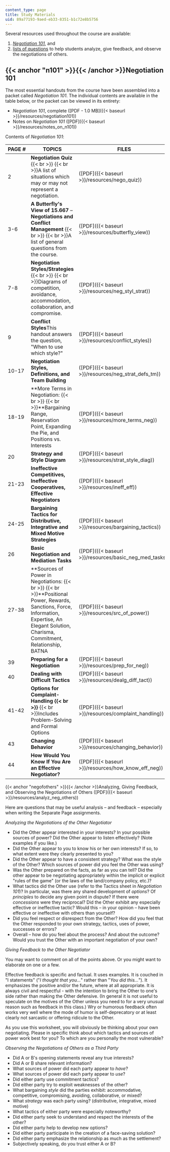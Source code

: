 ```yaml
---
content_type: page
title: Study Materials
uid: 89a77193-9aed-eb33-8351-b1c72e8b5756
---
```


Several resources used throughout the course are available:

1.  [_Negotiation 101_](#n101), and
2.  [lists of questions](#negofothers) to help students analyze, give feedback, and observe the negotiations of others.

{{< anchor "n101" >}}{{< /anchor >}}Negotiation 101
---------------------------------------------------

The most essential handouts from the course have been assembled into a packet called _Negotiation 101_. The individual contents are available in the table below, or the packet can be viewed in its entirety:

*   _Negotiation 101_, complete ([PDF - 1.0 MB]({{< baseurl >}}/resources/negotiation101))
*   Notes on _Negotiation 101_ ([PDF]({{< baseurl >}}/resources/notes_on_n101))

Contents of _Negotiation 101_:

| PAGE # | TOPICS | FILES |
| --- | --- | --- |
| 2 | **Negotiation Quiz**  {{< br >}}  {{< br >}}A list of situations which may or may not represent a negotiation. | ([PDF]({{< baseurl >}}/resources/nego_quiz)) |
| 3-6 | **A Butterfly's View of 15.667** – **Negotiations and Conflict Management**  {{< br >}}  {{< br >}}A list of general questions from the course. | ([PDF]({{< baseurl >}}/resources/butterfly_view)) |
| 7-8 | **Negotiation Styles/Strategies**  {{< br >}}  {{< br >}}Diagrams of competition, avoidance, accommodation, collaboration, and compromise. | ([PDF]({{< baseurl >}}/resources/neg_styl_strat)) |
| 9 | **Conflict Styles**This handout answers the question, "When to use which style?" | ([PDF]({{< baseurl >}}/resources/conflict_styles)) |
| 10-17 | **Negotiation Styles, Definitions, and Team Building** | ([PDF]({{< baseurl >}}/resources/neg_strat_defs_tm)) |
| 18-19 | **More Terms in Negotiation:  {{< br >}}  {{< br >}}**Bargaining Range, Reservation Point, Expanding the Pie, and Positions vs. Interests | ([PDF]({{< baseurl >}}/resources/more_terms_neg)) |
| 20 | **Strategy and Style Diagram** | ([PDF]({{< baseurl >}}/resources/strat_style_diag)) |
| 21-23 | **Ineffective Competitives, Ineffective Cooperatives, Effective Negotiators** | ([PDF]({{< baseurl >}}/resources/ineff_eff)) |
| 24-25 | **Bargaining Tactics for Distributive, Integrative and Mixed Motive Strategies** | ([PDF]({{< baseurl >}}/resources/bargaining_tactics)) |
| 26 | **Basic Negotiation and Mediation Tasks** | ([PDF]({{< baseurl >}}/resources/basic_neg_med_tasks)) |
| 27-38 | **Sources of Power in Negotiations:  {{< br >}}  {{< br >}}**Positional Power, Rewards, Sanctions, Force, Information, Expertise, An Elegant Solution, Charisma, Commitment, Relationship, BATNA | ([PDF]({{< baseurl >}}/resources/src_of_power)) |
| 39 | **Preparing for a Negotiation** | ([PDF]({{< baseurl >}}/resources/prep_for_neg)) |
| 40 | **Dealing with Difficult Tactics** | ([PDF]({{< baseurl >}}/resources/dealg_diff_tact)) |
| 41-42 | **Options for Complaint-Handling  {{< br >}}**  {{< br >}}Includes Problem-Solving and Formal Options | ([PDF]({{< baseurl >}}/resources/complaint_handling)) |
| 43 | **Changing Behavior** | ([PDF]({{< baseurl >}}/resources/changing_behavior)) |
| 44 | **How Would You Know If You Are an Effective Negotiator?** | ([PDF]({{< baseurl >}}/resources/how_know_eff_neg)) 

{{< anchor "negofothers" >}}{{< /anchor >}}Analyzing, Giving Feedback, and Observing the Negotiations of Others ([PDF]({{< baseurl >}}/resources/analyz_neg_others))

Here are questions that may be useful analysis – and feedback – especially when writing the Separate Page assignments.

_Analyzing the Negotiations of the Other Negotiator_

*   Did the Other appear interested in your interests? In your possible sources of power? Did the Other appear to listen effectively? (Note examples if you like.)
*   Did the Other appear to you to know his or her own interests? If so, to what extent were they clearly presented to you?
*   Did the Other appear to have a consistent strategy? What was the style of the Other? Which sources of power did you feel the Other was using?
*   Was the Other prepared on the facts, as far as you can tell? Did the other appear to be negotiating appropriately within the implicit or explicit "rules of the game" (or the laws of the land/company policy, etc.)?
*   What tactics did the Other use (refer to the Tactics sheet in _Negotiation 101_)? In particular, was there any shared development of _options_? Of _principles_ to decide any given point in dispute? If there were _concessions_ were they reciprocal? Did the Other exhibit any especially effective or ineffective tactic? Would this – in your opinion – have been effective or ineffective with others than yourself?
*   Did you feel respect or disrespect from the Other? How did you feel that the Other responded to your own strategy, tactics, uses of power, successes or errors?
*   Overall – how do you feel about the process? And about the outcome? Would you trust the Other with an important negotiation of your own?

_Giving Feedback to the Other Negotiator_

You may want to comment on all of the points above. Or you might want to elaborate on one or a few.

Effective feedback is specific and factual. It uses examples. It is couched in "I statements" ("_I thought that you..._" rather than "_You did this..._"). It emphasizes the positive and/or the future, where at all appropriate. It is always civil and respectful - with the intention to bring the Other to one's side rather than making the Other defensive. (In general it is not useful to speculate on the motives of the Other unless you need to for a very unusual reason such as feedback in this class.) Wry or humorous feedback often works very well where the mode of humor is self-deprecatory or at least clearly not sarcastic or offering ridicule to the Other.

As you use this worksheet, you will obviously be thinking about your own negotiating. Please in specific think about which tactics and sources of power work best for you? To which are you personally the most vulnerable?

_Observing the Negotiations of Others as a Third Party_

*   Did A or B's opening statements reveal any true interests?
*   Did A or B share relevant information?
*   What sources of power did each party appear to _have_?
*   What sources of power did each party appear to _use_?
*   Did either party use commitment tactics?
*   Did either party try to exploit weaknesses of the other?
*   What bargaining _style_ did the parties exhibit: accommodative, competitive, compromising, avoiding, collaborative, or mixed?
*   What _strategy_ was each party using? (distributive, integrative, mixed motive)
*   What tactics of either party were especially noteworthy?
*   Did either party seek to understand and respect the interests of the other?
*   Did either party help to develop new options?
*   Did either party participate in the creation of a face-saving solution?
*   Did either party emphasize the relationship as much as the settlement?
*   Subjectively speaking, do you trust either A or B?